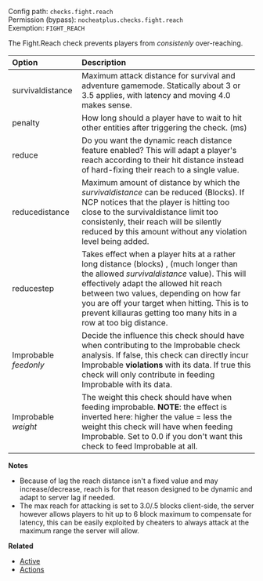 Config path: `checks.fight.reach`  
Permission (bypass): `nocheatplus.checks.fight.reach`  
Exemption: `FIGHT_REACH`  

The Fight.Reach check prevents players from _consistenly_ over-reaching.

| Option              | Description |
| :------------------ | :---------- |
| survivaldistance    | Maximum attack distance for survival and adventure gamemode. Statically about 3 or 3.5 applies, with latency and moving 4.0 makes sense. |
| penalty             | How long should a player have to wait to hit other entities after triggering the check. (ms) |
| reduce              | Do you want the dynamic reach distance feature enabled? This will adapt a player's reach according to their hit distance instead of hard-fixing their reach to a single value.|
| reducedistance      |  Maximum amount of distance by which the _survivaldistance_ can be reduced (Blocks). If NCP notices that the player is hitting too close to the survivaldistance limit too consistenly, their reach will be silently reduced by this amount without any violation level being added. |
| reducestep          | Takes effect when a player hits at a rather long distance (blocks) , (much longer than the allowed _survivaldistance_ value). This will effectively adapt the allowed hit reach between two values, depending on how far you are off your target when hitting. This is to prevent killauras getting too many hits in a row at too big distance. |
| Improbable _feedonly_ | Decide the influence this check should have when contributing to the Improbable check analysis. If false, this check can directly incur Improbable **violations** with its data. If true this check will only contribute in feeding Improbable with its data.|
| Improbable _weight_ |The weight this check should have when feeding improbable. **NOTE**: the effect is inverted here: higher the value = less the weight this check will have when feeding Improbable. Set to 0.0 if you don't want this check to feed Improbable at all.|

**Notes**
* Because of lag the reach distance isn't a fixed value and may increase/decrease, reach is for that reason designed to be dynamic and adapt to server lag if needed.
* The max reach for attacking is set to 3.0/.5 blocks client-side, the server however allows players to hit up to 6 block maximum to compensate for latency, this can be easily exploited by cheaters to always attack at the maximum range the server will allow.

**Related**  
* [Active](https://github.com/Updated-NoCheatPlus/Docs/blob/master/Settings/General.md#active)
* [Actions](https://github.com/Updated-NoCheatPlus/Docs/blob/master/Settings/General.md#actions)
